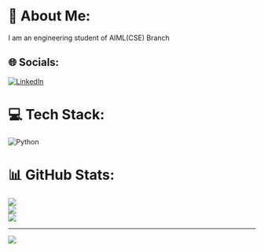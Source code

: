 # 💫 About Me:
I am an engineering student of AIML(CSE) Branch<br>


## 🌐 Socials:
[![LinkedIn](https://img.shields.io/badge/LinkedIn-%230077B5.svg?logo=linkedin&logoColor=white)](https://linkedin.com/in/NandaGopalD) 

# 💻 Tech Stack:
![Python](https://img.shields.io/badge/python-3670A0?style=for-the-badge&logo=python&logoColor=ffdd54)
# 📊 GitHub Stats:
![](https://github-readme-stats.vercel.app/api?username=NANDAGOPALNG&theme=radical&hide_border=true&include_all_commits=false&count_private=true)<br/>
![](https://github-readme-streak-stats.herokuapp.com/?user=NANDAGOPALNG&theme=radical&hide_border=true)<br/>
![](https://github-readme-stats.vercel.app/api/top-langs/?username=NANDAGOPALNG&theme=radical&hide_border=true&include_all_commits=false&count_private=true&layout=compact)

---
[![](https://visitcount.itsvg.in/api?id=NANDAGOPALNG&icon=0&color=9)](https://visitcount.itsvg.in)

<!-- Proudly created with GPRM ( https://gprm.itsvg.in ) -->
